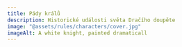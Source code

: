 ```yaml
---
title: Pády králů
description: Historické události světa Dračího doupěte
image: "@assets/rules/characters/cover.jpg"
imageAlt: A white knight, painted dramaticall
---
```

